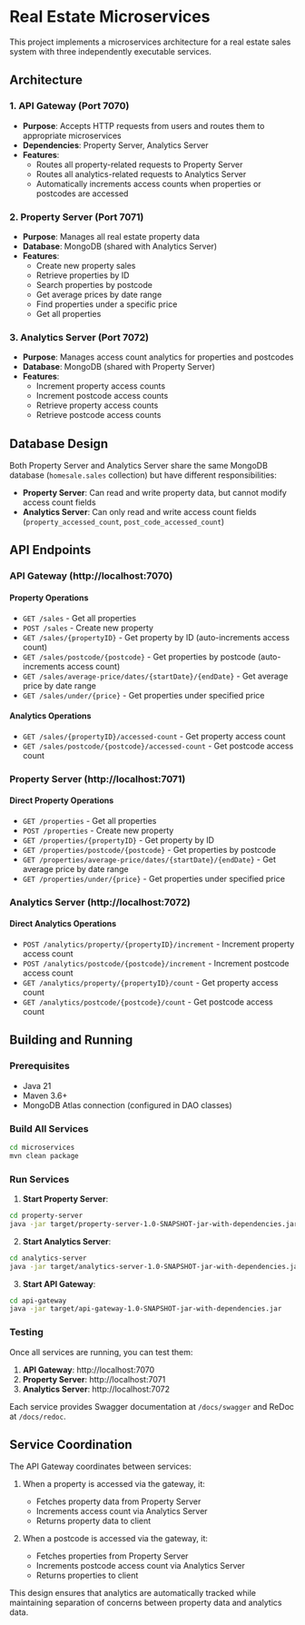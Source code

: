 # Real Estate Microservices

This project implements a microservices architecture for a real estate sales system with three independently executable services.

## Architecture

### 1. API Gateway (Port 7070)
- **Purpose**: Accepts HTTP requests from users and routes them to appropriate microservices
- **Dependencies**: Property Server, Analytics Server
- **Features**: 
  - Routes all property-related requests to Property Server
  - Routes all analytics-related requests to Analytics Server
  - Automatically increments access counts when properties or postcodes are accessed

### 2. Property Server (Port 7071)
- **Purpose**: Manages all real estate property data
- **Database**: MongoDB (shared with Analytics Server)
- **Features**:
  - Create new property sales
  - Retrieve properties by ID
  - Search properties by postcode
  - Get average prices by date range
  - Find properties under a specific price
  - Get all properties

### 3. Analytics Server (Port 7072)
- **Purpose**: Manages access count analytics for properties and postcodes
- **Database**: MongoDB (shared with Property Server)
- **Features**:
  - Increment property access counts
  - Increment postcode access counts
  - Retrieve property access counts
  - Retrieve postcode access counts

## Database Design

Both Property Server and Analytics Server share the same MongoDB database (`homesale.sales` collection) but have different responsibilities:

- **Property Server**: Can read and write property data, but cannot modify access count fields
- **Analytics Server**: Can only read and write access count fields (`property_accessed_count`, `post_code_accessed_count`)

## API Endpoints

### API Gateway (http://localhost:7070)

#### Property Operations
- `GET /sales` - Get all properties
- `POST /sales` - Create new property
- `GET /sales/{propertyID}` - Get property by ID (auto-increments access count)
- `GET /sales/postcode/{postcode}` - Get properties by postcode (auto-increments access count)
- `GET /sales/average-price/dates/{startDate}/{endDate}` - Get average price by date range
- `GET /sales/under/{price}` - Get properties under specified price

#### Analytics Operations
- `GET /sales/{propertyID}/accessed-count` - Get property access count
- `GET /sales/postcode/{postcode}/accessed-count` - Get postcode access count

### Property Server (http://localhost:7071)

#### Direct Property Operations
- `GET /properties` - Get all properties
- `POST /properties` - Create new property
- `GET /properties/{propertyID}` - Get property by ID
- `GET /properties/postcode/{postcode}` - Get properties by postcode
- `GET /properties/average-price/dates/{startDate}/{endDate}` - Get average price by date range
- `GET /properties/under/{price}` - Get properties under specified price

### Analytics Server (http://localhost:7072)

#### Direct Analytics Operations
- `POST /analytics/property/{propertyID}/increment` - Increment property access count
- `POST /analytics/postcode/{postcode}/increment` - Increment postcode access count
- `GET /analytics/property/{propertyID}/count` - Get property access count
- `GET /analytics/postcode/{postcode}/count` - Get postcode access count

## Building and Running

### Prerequisites
- Java 21
- Maven 3.6+
- MongoDB Atlas connection (configured in DAO classes)

### Build All Services
```bash
cd microservices
mvn clean package
```

### Run Services

1. **Start Property Server**:
```bash
cd property-server
java -jar target/property-server-1.0-SNAPSHOT-jar-with-dependencies.jar
```

2. **Start Analytics Server**:
```bash
cd analytics-server
java -jar target/analytics-server-1.0-SNAPSHOT-jar-with-dependencies.jar
```

3. **Start API Gateway**:
```bash
cd api-gateway
java -jar target/api-gateway-1.0-SNAPSHOT-jar-with-dependencies.jar
```

### Testing

Once all services are running, you can test them:

1. **API Gateway**: http://localhost:7070
2. **Property Server**: http://localhost:7071
3. **Analytics Server**: http://localhost:7072

Each service provides Swagger documentation at `/docs/swagger` and ReDoc at `/docs/redoc`.

## Service Coordination

The API Gateway coordinates between services:

1. When a property is accessed via the gateway, it:
   - Fetches property data from Property Server
   - Increments access count via Analytics Server
   - Returns property data to client

2. When a postcode is accessed via the gateway, it:
   - Fetches properties from Property Server
   - Increments postcode access count via Analytics Server
   - Returns properties to client

This design ensures that analytics are automatically tracked while maintaining separation of concerns between property data and analytics data. 